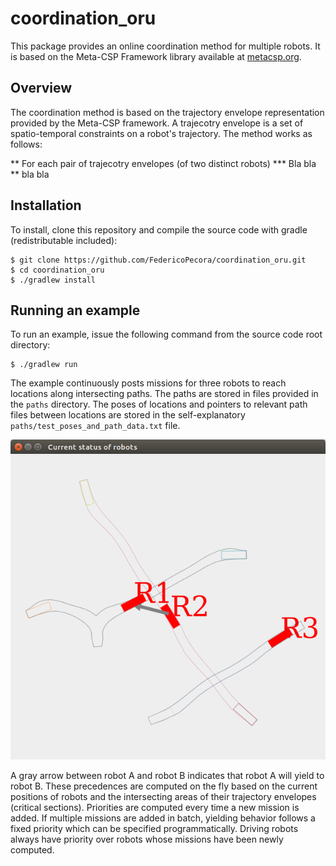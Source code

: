 # coordination_oru
This package provides an online coordination method for multiple robots. It is based on the Meta-CSP Framework library available at <a href="http://metacsp.org">metacsp.org</a>.

## Overview
The coordination method is based on the trajectory envelope representation provided by the Meta-CSP framework. A trajecotry envelope is a set of spatio-temporal constraints on a robot's trajectory. The method works as follows:

** For each pair of trajecotry envelopes (of two distinct robots)
*** Bla bla
** bla bla

## Installation
To install, clone this repository and compile the source code with gradle (redistributable included):

```
$ git clone https://github.com/FedericoPecora/coordination_oru.git
$ cd coordination_oru
$ ./gradlew install
```

## Running an example
To run an example, issue the following command from the source code root directory:
```
$ ./gradlew run
```
The example continuously posts missions for three robots to reach locations along intersecting paths. The paths are stored in files provided in the ```paths``` directory. The poses of locations and pointers to relevant path files between locations are stored in the self-explanatory ```paths/test_poses_and_path_data.txt``` file.

![alt text](images/coord.png "Coordination GUI")

A gray arrow between robot A and robot B indicates that robot A will yield to robot B. These precedences are computed on the fly based on the current positions of robots and the intersecting areas of their trajectory envelopes (critical sections). Priorities are computed every time a new mission is added. If multiple missions are added in batch, yielding behavior follows a fixed priority which can be specified programmatically. Driving robots always have priority over robots whose missions have been newly computed.

